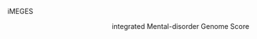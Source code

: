 iMEGES                                            
                                                         
                                                       
integrated Mental-disorder Genome Score
